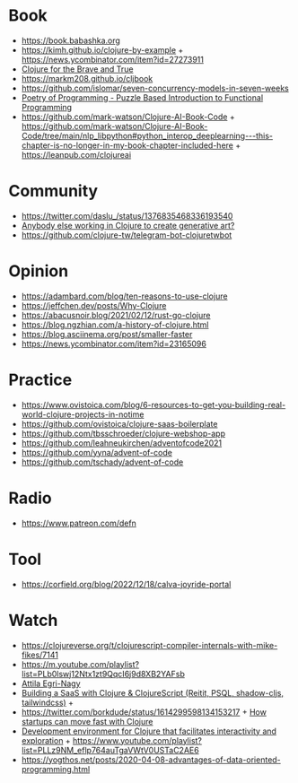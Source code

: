 # Book

- https://book.babashka.org
- https://kimh.github.io/clojure-by-example + https://news.ycombinator.com/item?id=27273911
- [Clojure for the Brave and True](https://twitter.com/pierre_jambet/status/1388135402897354753)
- https://markm208.github.io/cljbook
- https://github.com/islomar/seven-concurrency-models-in-seven-weeks
- [Poetry of Programming - Puzzle Based Introduction to Functional Programming](https://egri-nagy.github.io/popbook)
- https://github.com/mark-watson/Clojure-AI-Book-Code + https://github.com/mark-watson/Clojure-AI-Book-Code/tree/main/nlp_libpython#python_interop_deeplearning---this-chapter-is-no-longer-in-my-book-chapter-included-here + https://leanpub.com/clojureai

# Community

- https://twitter.com/daslu_/status/1376835468336193540
- [Anybody else working in Clojure to create generative art?](https://twitter.com/jackrusher/status/1461062820976594958)
- https://github.com/clojure-tw/telegram-bot-clojuretwbot

# Opinion

- https://adambard.com/blog/ten-reasons-to-use-clojure
- https://jeffchen.dev/posts/Why-Clojure
- https://abacusnoir.blog/2021/02/12/rust-go-clojure
- https://blog.ngzhian.com/a-history-of-clojure.html
- https://blog.asciinema.org/post/smaller-faster
- https://news.ycombinator.com/item?id=23165096

# Practice

- https://www.ovistoica.com/blog/6-resources-to-get-you-building-real-world-clojure-projects-in-notime
- https://github.com/ovistoica/clojure-saas-boilerplate
- https://github.com/tbsschroeder/clojure-webshop-app
- https://github.com/leahneukirchen/adventofcode2021
- https://github.com/yyna/advent-of-code
- https://github.com/tschady/advent-of-code

# Radio

- https://www.patreon.com/defn

# Tool

- https://corfield.org/blog/2022/12/18/calva-joyride-portal

# Watch

- https://clojureverse.org/t/clojurescript-compiler-internals-with-mike-fikes/7141
- https://m.youtube.com/playlist?list=PLb0lswj12Ntx1zt9QqcI6j9d8XB2YAFsb
- [Attila Egri-Nagy](http://www.egri-nagy.hu/talks)
- [Building a SaaS with Clojure & ClojureScript (Reitit, PSQL, shadow-cljs, tailwindcss)](https://m.youtube.com/live/QEqMoySD9uc?feature=share) +
- https://twitter.com/borkdude/status/1614299598134153217 + [How startups can move fast with Clojure](https://youtu.be/MZy-SNswH2E)
- [Development environment for Clojure that facilitates interactivity and exploration](http://cloxp.github.io/cloxp-intro.html) + https://www.youtube.com/playlist?list=PLLz9NM_eflp764auTgaVWtV0USTaC2AE6
- https://yogthos.net/posts/2020-04-08-advantages-of-data-oriented-programming.html
